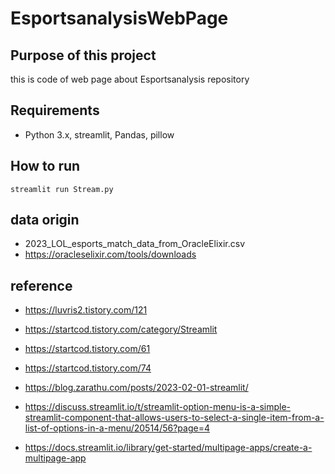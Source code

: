 # EsportsanalysisWebPage

## Purpose of this project
this is code of web page about Esportsanalysis repository

## Requirements
 - Python 3.x, streamlit, Pandas, pillow

## How to run

```
streamlit run Stream.py
```

## data origin
 - 2023_LOL_esports_match_data_from_OracleElixir.csv 
 - https://oracleselixir.com/tools/downloads

## reference
 - https://luvris2.tistory.com/121
 - https://startcod.tistory.com/category/Streamlit
  - https://startcod.tistory.com/61
  - https://startcod.tistory.com/74
 - https://blog.zarathu.com/posts/2023-02-01-streamlit/
 - https://discuss.streamlit.io/t/streamlit-option-menu-is-a-simple-streamlit-component-that-allows-users-to-select-a-single-item-from-a-list-of-options-in-a-menu/20514/56?page=4

 - https://docs.streamlit.io/library/get-started/multipage-apps/create-a-multipage-app


